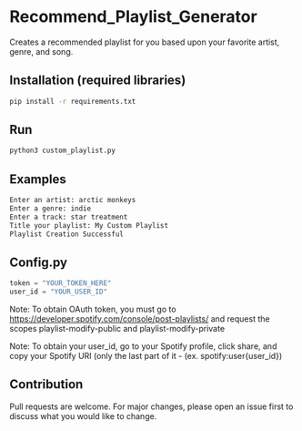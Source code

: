 # Recommend_Playlist_Generator
Creates a recommended playlist for you based upon your favorite artist, genre, and song.
## Installation (required libraries)

```bash
pip install -r requirements.txt
```

## Run

```python
python3 custom_playlist.py
```
## Examples
```python
Enter an artist: arctic monkeys
Enter a genre: indie
Enter a track: star treatment
Title your playlist: My Custom Playlist
Playlist Creation Successful
```
## Config.py
```python
token = "YOUR_TOKEN_HERE"
user_id = "YOUR_USER_ID"
```
Note: To obtain OAuth token, you must go to https://developer.spotify.com/console/post-playlists/
and request the scopes playlist-modify-public and playlist-modify-private

Note: To obtain your user_id, go to your Spotify profile, click share, and copy your Spotify URI (only the last part of it - (ex. spotify:user{user_id})

## Contribution
Pull requests are welcome. For major changes, please open an issue first to discuss what you would like to change.
